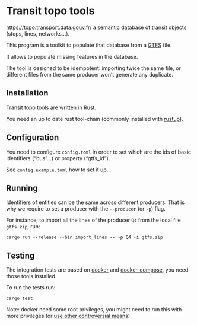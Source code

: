 # Transit topo tools

https://topo.transport.data.gouv.fr/ a semantic database of transit objects (stops, lines, networks…).

This program is a toolkit to populate that database from a [GTFS](https://gtfs.org) file.

It allows to populate missing features in the database.

The tool is designed to be idempotent: importing twice the same file, or different files from the same producer won’t generate any duplicate.

## Installation

Transit topo tools are written in [Rust](https://www.rust-lang.org/).

You need an up to date rust tool-chain (commonly installed with [rustup](https://rustup.rs/)).

## Configuration

You need to configure `config.toml` in order to set which are the ids of basic identifiers (“bus”…) or property (“gtfs_id”).

See `config.example.toml` how to set it up.

## Running

Identifiers of entities can be the same across different producers. That is why we require to set a producer with the `--producer` (or `-p`) flag.

For instance, to import all the lines of the producer `Q4` from the local file `gtfs.zip`, run:

    cargo run --release --bin import_lines -- -p Q4 -i gtfs.zip

## Testing

The integration tests are based on [docker](https://www.docker.com) and [docker-compose](https://docs.docker.com/compose/), you need those tools installed.

To run the tests run:

    cargo test

Note: docker need some root privileges, you might need to run this with more privileges (or [use other controversial means](https://docs.docker.com/install/linux/linux-postinstall/))

